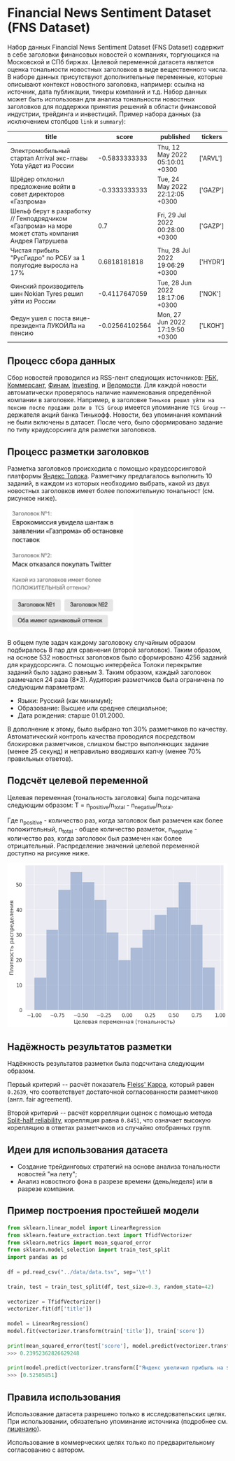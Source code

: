 # Financial News Sentiment Dataset (FNS Dataset)

Набор данных Financial News Sentiment Dataset (FNS Dataset) содержит в себе заголовки финансовых новостей о компаниях, торгующихся на Московской и СПб биржах. Целевой переменной датасета является оценка тональности новостных заголовков в виде вещественного числа. В наборе данных присутствуют дополнительные переменные, которые описывают контекст новостного заголовка, например: ссылка на источник, дата публикации, тикеры компаний и т.д. Набор данных может быть использован для анализа тональности новостных заголовков для поддержки принятия решений в области финансовой индустрии, трейдинга и инвестиций. Пример набора данных (за исключением столбцов `link` и	`summary`):

| title                                                                                               | score          | published                       | tickers  |
|-----------------------------------------------------------------------------------------------------|----------------|---------------------------------|----------|
| Электромобильный стартап Arrival экс-главы Yota уйдет из России                                     |  -0.5833333333 | Thu, 12 May 2022 05:10:01 +0300 | ['ARVL'] |
| Шрёдер отклонил предложение войти в совет директоров «Газпрома»                                     |  -0.3333333333 | Tue, 24 May 2022 22:12:05 +0300 | ['GAZP'] |
| Шельф берут в разработку // Генподрядчиком «Газпрома» на море может стать компания Андрея Патрушева |            0.7 | Fri, 29 Jul 2022 00:28:00 +0300 | ['GAZP'] |
| Чистая прибыль "РусГидро" по РСБУ за 1 полугодие выросла на 17%                                     |   0.6818181818 | Thu, 28 Jul 2022 19:06:29 +0300 | ['HYDR'] |
| Финский производитель шин Nokian Tyres решил уйти из России                                         |  -0.4117647059 | Tue, 28 Jun 2022 18:17:06 +0300 | ['NOK']  |
| Федун ушел с поста вице-президента ЛУКОЙЛа на пенсию                                                | -0.02564102564 | Mon, 27 Jun 2022 17:19:50 +0300 | ['LKOH'] |

## Процесс сбора данных

Сбор новостей проводился из RSS-лент следующих источников: [РБК](http://static.feed.rbc.ru/rbc/logical/footer/news.rss), [Коммерсант](https://www.kommersant.ru/RSS/main.xml), [Финам](https://www.finam.ru/analysis/conews/rsspoint), [Investing](https://ru.investing.com/rss/news.rss), и [Ведомости](https://www.vedomosti.ru/rss/news).
Для каждой новости автоматически проверялось наличие наименования определённой компании в заголовке. Например, в заголовке `Тиньков решил уйти на пенсию после продажи доли в TCS Group` имеется упоминание `TCS Group` -- держателя акций банка Тинькофф. Новости, без упоминания компаний не были включены в датасет. После чего, было сформировано задание по типу краудсорсинга для разметки заголовков.

## Процесс разметки заголовков

Разметка заголовков происходила с помощью краудсорсинговой платформы [Яндекс Толока](https://toloka.ai/). Разметчику предлагалось выполнить 10 заданий, в каждом из которых необходимо выбрать, какой из двух новостных заголовков имеет более положительную тональност (см. рисункое ниже).

![](res/img/toloka-example.jpg)

В общем пуле задач каждому заголовоку случайным образом подбиралось 8 пар для сравнения (второй заголовок). Таким образом, на основе 532 новостных заголовков было сформировано 4256 заданий для краудсорсинга. С помощью интерфейса Толоки перекрытие заданий было задано равным 3. Таким образом, каждый заголовок размечался 24 раза (8*3). Аудитория разметчиков была ограничена по следующим параметрам:

* Языки: Русский (как минимум);
* Образование: Высшее или среднее специальное;
* Дата рождения: старше 01.01.2000.

В дополнение к этому, было выбрано топ 30% разметчиков по качеству. Автоматический контроль качества проводился посредством блокировки разметчиков, слишком быстро выполняющих задание (менее 25 секунд) и неправильно вводивших капчу (менее 70% правильных ответов).

## Подсчёт целевой переменной

Целевая переменная (тональность заголовка) была подсчитана следующим образом: T = n<sub>positive</sub>/n<sub>total</sub> - n<sub>negative</sub>/n<sub>total</sub>.

Где n<sub>positive</sub> - количество раз, когда заголовок был размечен как более положительный, n<sub>total</sub> - общее количество разметок, n<sub>negative</sub> - количество раз, когда заголовок был размечен как более отрицательный. Распределение значений целевой переменной доступно на рисунке ниже.

![](res/img/target_dist.png)

## Надёжность результатов разметки

Надёжность результатов разметки была подсчитана следующим образом. 

Первый критерий -- расчёт показатель [Fleiss' Kappa](https://en.wikipedia.org/wiki/Fleiss%27_kappa), который равен `0.2639`, что соответствует достаточной согласованности разметчиков (англ. fair agreement).

Второй критерий -- расчёт коррелляции оценок с помощью метода [Split-half reliability](https://www.statology.org/split-half-reliability/), корелляция равна `0.8451`, что означает высокую корелляцию в ответах разметчиков из случайно отобранных групп.

## Идеи для использования датасета

* Создание трейдинговых стратегий на основе анализа тональности новостей "на лету";
* Анализ новостного фона в разрезе времени (день/неделя) или в разрезе компании.

## Пример построения простейшей модели

```python
from sklearn.linear_model import LinearRegression
from sklearn.feature_extraction.text import TfidfVectorizer
from sklearn.metrics import mean_squared_error
from sklearn.model_selection import train_test_split
import pandas as pd

df = pd.read_csv("../data/data.tsv", sep='\t')

train, test = train_test_split(df, test_size=0.3, random_state=42)

vectorizer = TfidfVectorizer()
vectorizer.fit(df['title'])

model = LinearRegression()
model.fit(vectorizer.transform(train['title']), train['score'])

print(mean_squared_error(test['score'], model.predict(vectorizer.transform(test['title']))))
>>> 0.23952362826629248

print(model.predict(vectorizer.transform(["Яндекс увеличил прибыль на $1 млрд"])))
>>> [0.52505851]
```

## Правила использования

Использование датасета разрешено только в исследовательских целях. При использовании, обязательно упоминание источника (подробнее см. [лицензию]()).

Использование в коммерческих целях только по предварительному согласованию с автором.